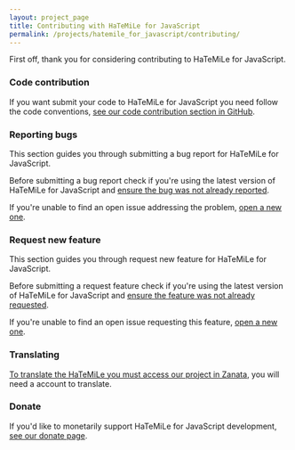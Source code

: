 ```yaml
---
layout: project_page
title: Contributing with HaTeMiLe for JavaScript
permalink: /projects/hatemile_for_javascript/contributing/
---
```


First off, thank you for considering contributing to HaTeMiLe for JavaScript.

### Code contribution

If you want submit your code to HaTeMiLe for JavaScript you need follow the code conventions, [see our code contribution section in GitHub](https://github.com/hatemile/hatemile-for-javascript/blob/master/CONTRIBUTING.md#code-contribution).

### Reporting bugs

This section guides you through submitting a bug report for HaTeMiLe for JavaScript.

Before submitting a bug report check if you're using the latest version of HaTeMiLe for JavaScript and [ensure the bug was not already reported](https://github.com/hatemile/hatemile-for-javascript/issues).

If you're unable to find an open issue addressing the problem, [open a new one](https://github.com/hatemile/hatemile-for-javascript/issues/new).

### Request new feature

This section guides you through request new feature for HaTeMiLe for JavaScript.

Before submitting a request feature check if you're using the latest version of HaTeMiLe for JavaScript and [ensure the feature was not already requested](https://github.com/hatemile/hatemile-for-javascript/issues).

If you're unable to find an open issue requesting this feature, [open a new one](https://github.com/hatemile/hatemile-for-javascript/issues/new).

### Translating

[To translate the HaTeMiLe you must access our project in Zanata](https://translate.zanata.org/project/view/hatemile), you will need a account to translate.

### Donate

If you'd like to monetarily support HaTeMiLe for JavaScript development, [see our donate page](/donate/).
